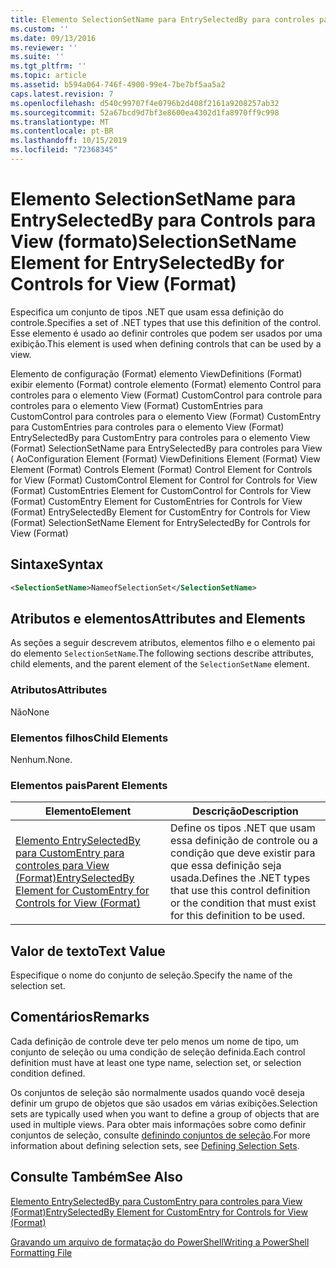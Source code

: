 ```yaml
---
title: Elemento SelectionSetName para EntrySelectedBy para controles para View (Format) | Microsoft Docs
ms.custom: ''
ms.date: 09/13/2016
ms.reviewer: ''
ms.suite: ''
ms.tgt_pltfrm: ''
ms.topic: article
ms.assetid: b594a064-746f-4900-99e4-7be7bf5aa5a2
caps.latest.revision: 7
ms.openlocfilehash: d540c99707f4e0796b2d408f2161a9208257ab32
ms.sourcegitcommit: 52a67bcd9d7bf3e8600ea4302d1fa8970ff9c998
ms.translationtype: MT
ms.contentlocale: pt-BR
ms.lasthandoff: 10/15/2019
ms.locfileid: "72368345"
---
```

# <a name="selectionsetname-element-for-entryselectedby-for-controls-for-view-format"></a><span data-ttu-id="0078e-102">Elemento SelectionSetName para EntrySelectedBy para Controls para View (formato)</span><span class="sxs-lookup"><span data-stu-id="0078e-102">SelectionSetName Element for EntrySelectedBy for Controls for View (Format)</span></span>

<span data-ttu-id="0078e-103">Especifica um conjunto de tipos .NET que usam essa definição do controle.</span><span class="sxs-lookup"><span data-stu-id="0078e-103">Specifies a set of .NET types that use this definition of the control.</span></span> <span data-ttu-id="0078e-104">Esse elemento é usado ao definir controles que podem ser usados por uma exibição.</span><span class="sxs-lookup"><span data-stu-id="0078e-104">This element is used when defining controls that can be used by a view.</span></span>

<span data-ttu-id="0078e-105">Elemento de configuração (Format) elemento ViewDefinitions (Format) exibir elemento (Format) controle elemento (Format) elemento Control para controles para o elemento View (Format) CustomControl para controle para controles para o elemento View (Format) CustomEntries para CustomControl para controles para o elemento View (Format) CustomEntry para CustomEntries para controles para o elemento View (Format) EntrySelectedBy para CustomEntry para controles para o elemento View (Format) SelectionSetName para EntrySelectedBy para controles para View ( Ao</span><span class="sxs-lookup"><span data-stu-id="0078e-105">Configuration Element (Format) ViewDefinitions Element (Format) View Element (Format) Controls Element (Format) Control Element for Controls for View (Format) CustomControl Element for Control for Controls for View (Format) CustomEntries Element for CustomControl for Controls for View (Format) CustomEntry Element for CustomEntries for Controls for View (Format) EntrySelectedBy Element for CustomEntry for Controls for View (Format) SelectionSetName Element for EntrySelectedBy for Controls for View (Format)</span></span>

## <a name="syntax"></a><span data-ttu-id="0078e-106">Sintaxe</span><span class="sxs-lookup"><span data-stu-id="0078e-106">Syntax</span></span>

```xml
<SelectionSetName>NameofSelectionSet</SelectionSetName>

```

## <a name="attributes-and-elements"></a><span data-ttu-id="0078e-107">Atributos e elementos</span><span class="sxs-lookup"><span data-stu-id="0078e-107">Attributes and Elements</span></span>

<span data-ttu-id="0078e-108">As seções a seguir descrevem atributos, elementos filho e o elemento pai do elemento `SelectionSetName`.</span><span class="sxs-lookup"><span data-stu-id="0078e-108">The following sections describe attributes, child elements, and the parent element of the `SelectionSetName` element.</span></span>

### <a name="attributes"></a><span data-ttu-id="0078e-109">Atributos</span><span class="sxs-lookup"><span data-stu-id="0078e-109">Attributes</span></span>

<span data-ttu-id="0078e-110">Não</span><span class="sxs-lookup"><span data-stu-id="0078e-110">None</span></span>

### <a name="child-elements"></a><span data-ttu-id="0078e-111">Elementos filhos</span><span class="sxs-lookup"><span data-stu-id="0078e-111">Child Elements</span></span>

<span data-ttu-id="0078e-112">Nenhum.</span><span class="sxs-lookup"><span data-stu-id="0078e-112">None.</span></span>

### <a name="parent-elements"></a><span data-ttu-id="0078e-113">Elementos pais</span><span class="sxs-lookup"><span data-stu-id="0078e-113">Parent Elements</span></span>

|<span data-ttu-id="0078e-114">Elemento</span><span class="sxs-lookup"><span data-stu-id="0078e-114">Element</span></span>|<span data-ttu-id="0078e-115">Descrição</span><span class="sxs-lookup"><span data-stu-id="0078e-115">Description</span></span>|
|-------------|-----------------|
|[<span data-ttu-id="0078e-116">Elemento EntrySelectedBy para CustomEntry para controles para View (Format)</span><span class="sxs-lookup"><span data-stu-id="0078e-116">EntrySelectedBy Element for CustomEntry for Controls for View (Format)</span></span>](./entryselectedby-element-for-customentry-for-controls-for-view-format.md)|<span data-ttu-id="0078e-117">Define os tipos .NET que usam essa definição de controle ou a condição que deve existir para que essa definição seja usada.</span><span class="sxs-lookup"><span data-stu-id="0078e-117">Defines the .NET types that use this control definition or the condition that must exist for this definition to be used.</span></span>|

## <a name="text-value"></a><span data-ttu-id="0078e-118">Valor de texto</span><span class="sxs-lookup"><span data-stu-id="0078e-118">Text Value</span></span>

<span data-ttu-id="0078e-119">Especifique o nome do conjunto de seleção.</span><span class="sxs-lookup"><span data-stu-id="0078e-119">Specify the name of the selection set.</span></span>

## <a name="remarks"></a><span data-ttu-id="0078e-120">Comentários</span><span class="sxs-lookup"><span data-stu-id="0078e-120">Remarks</span></span>

<span data-ttu-id="0078e-121">Cada definição de controle deve ter pelo menos um nome de tipo, um conjunto de seleção ou uma condição de seleção definida.</span><span class="sxs-lookup"><span data-stu-id="0078e-121">Each control definition must have at least one type name, selection set, or selection condition defined.</span></span>

<span data-ttu-id="0078e-122">Os conjuntos de seleção são normalmente usados quando você deseja definir um grupo de objetos que são usados em várias exibições.</span><span class="sxs-lookup"><span data-stu-id="0078e-122">Selection sets are typically used when you want to define a group of objects that are used in multiple views.</span></span> <span data-ttu-id="0078e-123">Para obter mais informações sobre como definir conjuntos de seleção, consulte [definindo conjuntos de seleção](./defining-selection-sets.md).</span><span class="sxs-lookup"><span data-stu-id="0078e-123">For more information about defining selection sets, see [Defining Selection Sets](./defining-selection-sets.md).</span></span>

## <a name="see-also"></a><span data-ttu-id="0078e-124">Consulte Também</span><span class="sxs-lookup"><span data-stu-id="0078e-124">See Also</span></span>

[<span data-ttu-id="0078e-125">Elemento EntrySelectedBy para CustomEntry para controles para View (Format)</span><span class="sxs-lookup"><span data-stu-id="0078e-125">EntrySelectedBy Element for CustomEntry for Controls for View (Format)</span></span>](./entryselectedby-element-for-customentry-for-controls-for-view-format.md)

[<span data-ttu-id="0078e-126">Gravando um arquivo de formatação do PowerShell</span><span class="sxs-lookup"><span data-stu-id="0078e-126">Writing a PowerShell Formatting File</span></span>](./writing-a-powershell-formatting-file.md)
